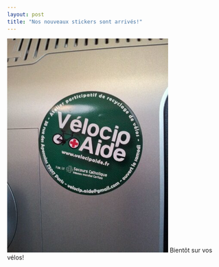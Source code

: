 ```yaml
---
layout: post
title: "Nos nouveaux stickers sont arrivés!"
---
```



![image](/assets/wpid-2011-11-14-16.52.27.jpg)
Bientôt sur vos vélos!
